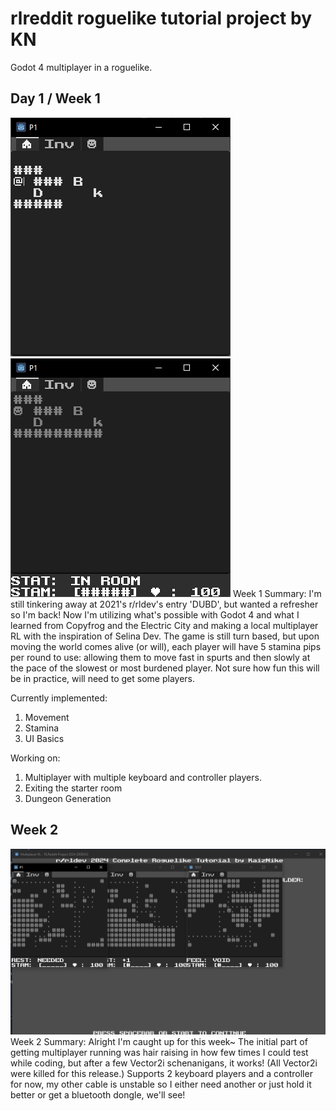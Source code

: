 # rlreddit roguelike tutorial project by KN
 Godot 4 multiplayer in a roguelike.

## Day 1 / Week 1
![Man locked in a room with a bear outside.](rlreddit2024-1.png) ![Same picture but now with status bars on the bottom.](rlreddit2024-2.png)
Week 1 Summary: I'm still tinkering away at 2021's r/rldev's entry 'DUBD', but wanted a refresher so I'm back! Now I'm utilizing what's possible with Godot 4 and what I learned from Copyfrog and the Electric City and making a local multiplayer RL with the inspiration of Selina Dev. The game is still turn based, but upon moving the world comes alive (or will), each player will have 5 stamina pips per round to use: allowing them to move fast in spurts and then slowly at the pace of the slowest or most burdened player. Not sure how fun this will be in practice, will need to get some players.

Currently implemented:
1. Movement
2. Stamina
3. UI Basics
   
Working on:
1. Multiplayer with multiple keyboard and controller players.
2. Exiting the starter room
3. Dungeon Generation

## Week 2
![Three screens of people in caves.](rlreddit2024-3.png)
Week 2 Summary: Alright I'm caught up for this week~ The initial part of getting multiplayer running was hair raising in how few times I could test while coding, but after a few Vector2i schenanigans, it works! (All Vector2i were killed for this release.) Supports 2 keyboard players and a controller for now, my other cable is unstable so I either need another or just hold it better or get a bluetooth dongle, we'll see!